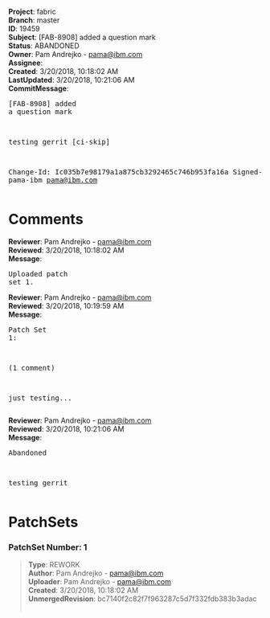 <strong>Project</strong>: fabric<br><strong>Branch</strong>: master<br><strong>ID</strong>: 19459<br><strong>Subject</strong>: [FAB-8908] added a question mark<br><strong>Status</strong>: ABANDONED<br><strong>Owner</strong>: Pam Andrejko - pama@ibm.com<br><strong>Assignee</strong>:<br><strong>Created</strong>: 3/20/2018, 10:18:02 AM<br><strong>LastUpdated</strong>: 3/20/2018, 10:21:06 AM<br><strong>CommitMessage</strong>:<br><pre>[FAB-8908] added a question mark

testing gerrit
[ci-skip]

Change-Id: Ic035b7e98179a1a875cb3292465c746b953fa16a
Signed-off-by: pama-ibm <pama@ibm.com>
</pre><h1>Comments</h1><strong>Reviewer</strong>: Pam Andrejko - pama@ibm.com<br><strong>Reviewed</strong>: 3/20/2018, 10:18:02 AM<br><strong>Message</strong>: <pre>Uploaded patch set 1.</pre><strong>Reviewer</strong>: Pam Andrejko - pama@ibm.com<br><strong>Reviewed</strong>: 3/20/2018, 10:19:59 AM<br><strong>Message</strong>: <pre>Patch Set 1:

(1 comment)

just testing...</pre><strong>Reviewer</strong>: Pam Andrejko - pama@ibm.com<br><strong>Reviewed</strong>: 3/20/2018, 10:21:06 AM<br><strong>Message</strong>: <pre>Abandoned

testing gerrit</pre><h1>PatchSets</h1><h3>PatchSet Number: 1</h3><blockquote><strong>Type</strong>: REWORK<br><strong>Author</strong>: Pam Andrejko - pama@ibm.com<br><strong>Uploader</strong>: Pam Andrejko - pama@ibm.com<br><strong>Created</strong>: 3/20/2018, 10:18:02 AM<br><strong>UnmergedRevision</strong>: bc7140f2c82f7f963287c5d7f332fdb383b3adac<br><br></blockquote>